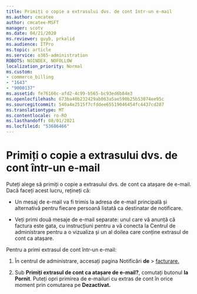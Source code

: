 ```yaml
---
title: Primiți o copie a extrasului dvs. de cont într-un e-mail
ms.author: cmcatee
author: cmcatee-MSFT
manager: scotv
ms.date: 04/21/2020
ms.reviewer: guyb, prkalid
ms.audience: ITPro
ms.topic: article
ms.service: o365-administration
ROBOTS: NOINDEX, NOFOLLOW
localization_priority: Normal
ms.custom:
- commerce_billing
- "1643"
- "9000137"
ms.assetid: fe76166c-afd2-4c99-b565-bc93ed6b84e3
ms.openlocfilehash: 673ba40b232429ab063a5ae590b25b53074ee95c
ms.sourcegitcommit: 540a4e2515f7cfddee65519046454fc4437cd287
ms.translationtype: MT
ms.contentlocale: ro-RO
ms.lasthandoff: 08/01/2021
ms.locfileid: "53686466"
---
```

# <a name="receive-copy-of-your-billing-statement-in-email"></a>Primiți o copie a extrasului dvs. de cont într-un e-mail

Puteți alege să primiți o copie a extrasului dvs. de cont ca atașare de e-mail. Dacă faceți acest lucru, rețineți că:
  
- Un mesaj de e-mail va fi trimis la adresa de e-mail principală și alternativă pentru fiecare persoană listată ca destinatar de notificare.

- Veți primi două mesaje de e-mail separate: unul care vă anunță că factura este gata, cu instrucțiuni pentru a vă conecta la Centrul de administrare pentru a o vizualiza și un al doilea care conține extrasul de cont ca atașare.

Pentru a primi extrasul de cont într-un e-mail:
  
1. În centrul de administrare, accesați pagina Notificări **de** \> [facturare.](https://go.microsoft.com/fwlink/p/?linkid=853212)

2. Sub **Primiți extrasul de cont ca atașare de e-mail?**, comutați butonul **la Pornit**. Puteți opri primirea de e-mailuri cu extras de cont în orice moment prin comutarea pe **Dezactivat.**